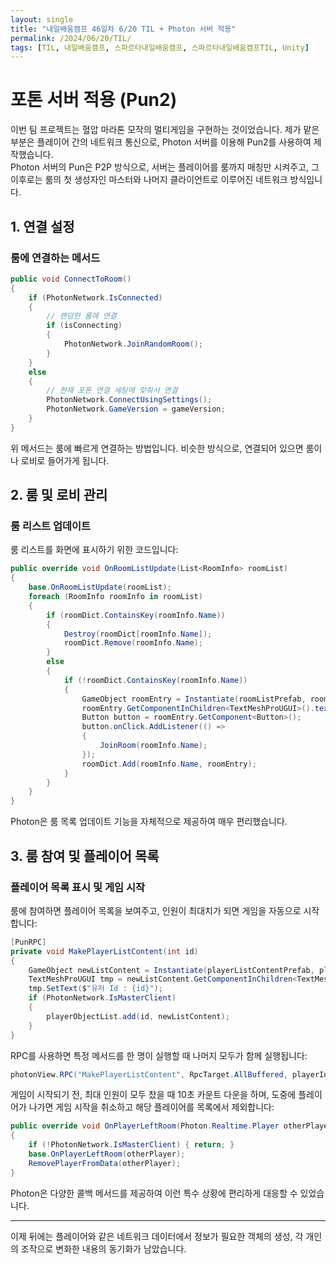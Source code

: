 ```yaml
---
layout: single
title: "내일배움캠프 46일차 6/20 TIL + Photon 서버 적용"
permalink: /2024/06/20/TIL/
tags: [TIL, 내일배움캠프, 스파르타내일배움캠프, 스파르타내일배움캠프TIL, Unity]
---
```


# 포톤 서버 적용 (Pun2)

이번 팀 프로젝트는 혈압 마라톤 모작의 멀티게임을 구현하는 것이었습니다. 제가 맡은 부분은 플레이어 간의 네트워크 통신으로, Photon 서버를 이용해 Pun2를 사용하여 제작했습니다.  
Photon 서버의 Pun은 P2P 방식으로, 서버는 플레이어를 룸까지 매칭만 시켜주고, 그 이후로는 룸의 첫 생성자인 마스터와 나머지 클라이언트로 이루어진 네트워크 방식입니다.

## 1. 연결 설정

### 룸에 연결하는 메서드

```csharp
public void ConnectToRoom()
{
    if (PhotonNetwork.IsConnected)
    {
        // 랜덤한 룸에 연결
        if (isConnecting)
        {
            PhotonNetwork.JoinRandomRoom();
        }
    }
    else
    {
        // 현재 포톤 연결 세팅에 맞춰서 연결
        PhotonNetwork.ConnectUsingSettings();
        PhotonNetwork.GameVersion = gameVersion;
    }
}
```

위 메서드는 룸에 빠르게 연결하는 방법입니다. 비슷한 방식으로, 연결되어 있으면 룸이나 로비로 들어가게 됩니다.

## 2. 룸 및 로비 관리

### 룸 리스트 업데이트

룸 리스트를 화면에 표시하기 위한 코드입니다:

```csharp
public override void OnRoomListUpdate(List<RoomInfo> roomList)
{
    base.OnRoomListUpdate(roomList);
    foreach (RoomInfo roomInfo in roomList)
    {
        if (roomDict.ContainsKey(roomInfo.Name))
        {
            Destroy(roomDict[roomInfo.Name]);
            roomDict.Remove(roomInfo.Name);
        }
        else
        {
            if (!roomDict.ContainsKey(roomInfo.Name))
            {
                GameObject roomEntry = Instantiate(roomListPrefab, roomListParent);
                roomEntry.GetComponentInChildren<TextMeshProUGUI>().text = $"방 이름 : {roomInfo.Name.Substring(0, 4)}\n현재 인원 : {roomInfo.PlayerCount}";
                Button button = roomEntry.GetComponent<Button>();
                button.onClick.AddListener(() =>
                {
                    JoinRoom(roomInfo.Name);
                });
                roomDict.Add(roomInfo.Name, roomEntry);
            }
        }
    }
}
```

Photon은 룸 목록 업데이트 기능을 자체적으로 제공하여 매우 편리했습니다.

## 3. 룸 참여 및 플레이어 목록

### 플레이어 목록 표시 및 게임 시작

룸에 참여하면 플레이어 목록을 보여주고, 인원이 최대치가 되면 게임을 자동으로 시작합니다:

```csharp
[PunRPC]
private void MakePlayerListContent(int id)
{
    GameObject newListContent = Instantiate(playerListContentPrefab, playerListParent);
    TextMeshProUGUI tmp = newListContent.GetComponentInChildren<TextMeshProUGUI>();
    tmp.SetText($"유저 Id : {id}");
    if (PhotonNetwork.IsMasterClient)
    {
        playerObjectList.add(id, newListContent);
    }
}
```

RPC를 사용하면 특정 메서드를 한 명이 실행할 때 나머지 모두가 함께 실행됩니다:

```csharp
photonView.RPC("MakePlayerListContent", RpcTarget.AllBuffered, playerInGameId);
```

게임이 시작되기 전, 최대 인원이 모두 찼을 때 10초 카운트 다운을 하며, 도중에 플레이어가 나가면 게임 시작을 취소하고 해당 플레이어를 목록에서 제외합니다:

```csharp
public override void OnPlayerLeftRoom(Photon.Realtime.Player otherPlayer)
{
    if (!PhotonNetwork.IsMasterClient) { return; }
    base.OnPlayerLeftRoom(otherPlayer);
    RemovePlayerFromData(otherPlayer);
}
```

Photon은 다양한 콜백 메서드를 제공하여 이런 특수 상황에 편리하게 대응할 수 있었습니다.

---

이제 뒤에는 플레이어와 같은 네트워크 데이터에서 정보가 필요한 객체의 생성, 각 개인의 조작으로 변화한 내용의 동기화가 남았습니다.
